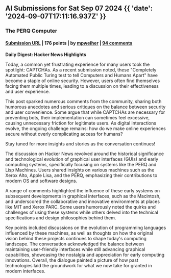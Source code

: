 ## AI Submissions for Sat Sep 07 2024 {{ 'date': '2024-09-07T17:11:16.937Z' }}

### The PERQ Computer

#### [Submission URL](https://graydon2.dreamwidth.org/313862.html) | 176 points | by [mpweiher](https://news.ycombinator.com/user?id=mpweiher) | [94 comments](https://news.ycombinator.com/item?id=41472855)

**Daily Digest: Hacker News Highlights**

Today, a common yet frustrating experience for many users took the spotlight: CAPTCHAs. As a recent submission noted, these "Completely Automated Public Turing test to tell Computers and Humans Apart" have become a staple of online security. However, users often find themselves facing them multiple times, leading to a discussion on their effectiveness and user experience. 

This post sparked numerous comments from the community, sharing both humorous anecdotes and serious critiques on the balance between security and user convenience. Some argue that while CAPTCHAs are necessary for preventing bots, their implementation can sometimes feel excessive, causing unnecessary friction for legitimate users. As digital interactions evolve, the ongoing challenge remains: how do we make online experiences secure without overly complicating access for humans? 

Stay tuned for more insights and stories as the conversation continues!

The discussion on Hacker News revolved around the historical significance and technological evolution of graphical user interfaces (GUIs) and early computing systems, specifically focusing on systems like the PERQ and Lisp Machines. Users shared insights on various machines such as the Xerox Alto, Apple Lisa, and the PERQ, emphasizing their contributions to modern OS and software designs.

A range of comments highlighted the influence of these early systems on subsequent developments in graphical interfaces, such as the Macintosh, and underscored the collaborative and innovative environments at places like MIT and Xerox PARC. Some users humorously noted the quirks and challenges of using these systems while others delved into the technical specifications and design philosophies behind them.

Key points included discussions on the evolution of programming languages influenced by these machines, as well as thoughts on how the original vision behind these projects continues to shape today's computing landscape. The conversation acknowledged the balance between maintaining user-friendly interfaces while still advancing graphical capabilities, showcasing the nostalgia and appreciation for early computing innovations. Overall, the dialogue painted a picture of how past technologies laid the groundwork for what we now take for granted in modern interfaces.

